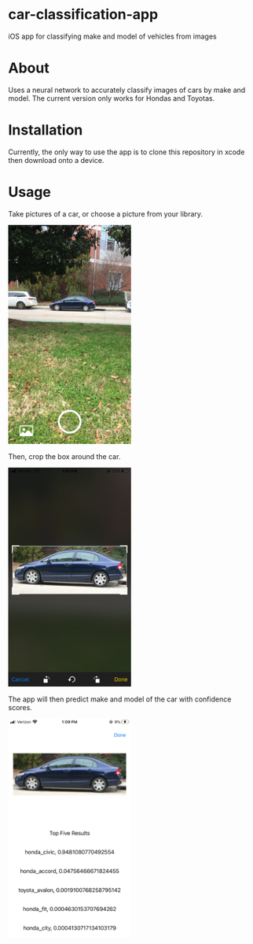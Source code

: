 # car-classification-app
iOS app for classifying make and model of vehicles from images

# About
Uses a neural network to accurately classify images of cars by make and model. The current version only works for Hondas and Toyotas.

# Installation
Currently, the only way to use the app is to clone this repository in xcode then download onto a device.

# Usage
Take pictures of a car, or choose a picture from your library.

<img src="./sample_images/IMG_4089.PNG" width="250">

Then, crop the box around the car.

<img src="./sample_images/IMG_4091.PNG" width="250">

The app will then predict make and model of the car with confidence scores.

<img src="./sample_images/IMG_4092.PNG" width="250">
